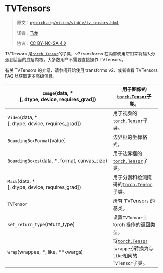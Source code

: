 # TVTensors

> 原文：[`pytorch.org/vision/stable/tv_tensors.html`](https://pytorch.org/vision/stable/tv_tensors.html)
>
> 译者：[飞龙](https://github.com/wizardforcel)
>
> 协议：[CC BY-NC-SA 4.0](http://creativecommons.org/licenses/by-nc-sa/4.0/)


TVTensors 是[`torch.Tensor`](https://pytorch.org/docs/stable/tensors.html#torch.Tensor "(在 PyTorch v2.2 中)")的子类，v2 transforms 在内部使用它们来将输入分派到适当的底层内核。大多数用户不需要直接操作 TVTensors。

有关 TVTensors 的介绍，请参阅开始使用 transforms v2，或者查看 TVTensors FAQ 以获取更多高级信息。

| `Image`(data, *[, dtype, device, requires_grad]) | 用于图像的[`torch.Tensor`](https://pytorch.org/docs/stable/tensors.html#torch.Tensor "(在 PyTorch v2.2 中)")子类。 |
| --- | --- |
| `Video`(data, *[, dtype, device, requires_grad]) | 用于视频的[`torch.Tensor`](https://pytorch.org/docs/stable/tensors.html#torch.Tensor "(在 PyTorch v2.2 中)")子类。 |
| `BoundingBoxFormat`(value) | 边界框的坐标格式。 |
| `BoundingBoxes`(data, *, format, canvas_size) | 用于边界框的[`torch.Tensor`](https://pytorch.org/docs/stable/tensors.html#torch.Tensor "(在 PyTorch v2.2 中)")子类。 |
| `Mask`(data, *[, dtype, device, requires_grad]) | 用于分割和检测掩码的[`torch.Tensor`](https://pytorch.org/docs/stable/tensors.html#torch.Tensor "(在 PyTorch v2.2 中)")子类。 |
| `TVTensor` | 所有 TVTensors 的基类。 |
| `set_return_type`(return_type) | 设置`TVTensor`上 torch 操作的返回类型。 |
| `wrap`(wrappee, *, like, **kwargs) | 将[`torch.Tensor`](https://pytorch.org/docs/stable/tensors.html#torch.Tensor "(在 PyTorch v2.2 中)") (`wrappee`)转换为与`like`相同的`TVTensor`子类。 |
